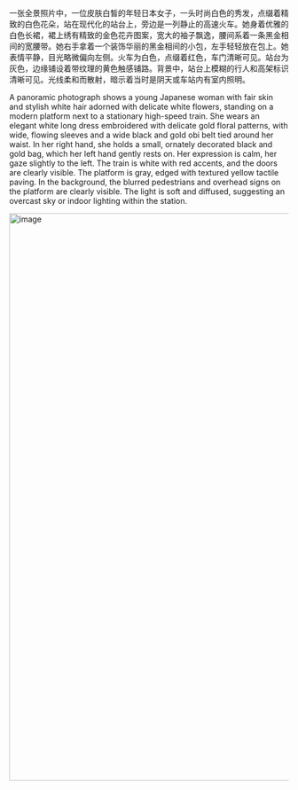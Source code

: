 一张全景照片中，一位皮肤白皙的年轻日本女子，一头时尚白色的秀发，点缀着精致的白色花朵，站在现代化的站台上，旁边是一列静止的高速火车。她身着优雅的白色长裙，裙上绣有精致的金色花卉图案，宽大的袖子飘逸，腰间系着一条黑金相间的宽腰带。她右手拿着一个装饰华丽的黑金相间的小包，左手轻轻放在包上。她表情平静，目光略微偏向左侧。火车为白色，点缀着红色，车门清晰可见。站台为灰色，边缘铺设着带纹理的黄色触感铺路。背景中，站台上模糊的行人和高架标识清晰可见。光线柔和而散射，暗示着当时是阴天或车站内有室内照明。


A panoramic photograph shows a young Japanese woman with fair skin and stylish white hair adorned with delicate white flowers, standing on a modern platform next to a stationary high-speed train. She wears an elegant white long dress embroidered with delicate gold floral patterns, with wide, flowing sleeves and a wide black and gold obi belt tied around her waist. In her right hand, she holds a small, ornately decorated black and gold bag, which her left hand gently rests on. Her expression is calm, her gaze slightly to the left. The train is white with red accents, and the doors are clearly visible. The platform is gray, edged with textured yellow tactile paving. In the background, the blurred pedestrians and overhead signs on the platform are clearly visible. The light is soft and diffused, suggesting an overcast sky or indoor lighting within the station.

<img width="1024" height="1024" alt="image" src="https://github.com/user-attachments/assets/6288e17e-cc71-4163-a9cd-920088002504" />

